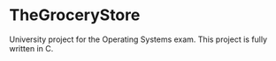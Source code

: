 # TheGroceryStore
University project for the Operating Systems exam. This project is fully written in C. 
